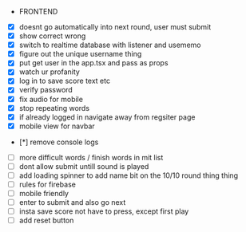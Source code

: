 - FRONTEND

* [x] doesnt go automatically into next round, user must submit
* [x] show correct wrong
* [x] switch to realtime database with listener and usememo
* [x] figure out the unique username thing
* [x] put get user in the app.tsx and pass as props
* [x] watch ur profanity
* [x] log in to save score text etc
* [x] verify password
* [x] fix audio for mobile
* [x] stop repeating words
* [x] if already logged in navigate away from regsiter page
* [x] mobile view for navbar
* [*] remove console logs
* [ ] more difficult words / finish words in mit list
* [ ] dont allow submit untill sound is played
* [ ] add loading spinner to add name bit on the 10/10 round thing thing
* [ ] rules for firebase
* [ ] mobile friendly
* [ ] enter to submit and also go next
* [ ] insta save score not have to press, except first play
* [ ] add reset button
